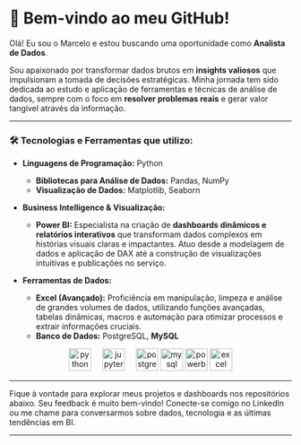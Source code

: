 <h1 id="-bem-vindo-ao-meu-github-">👋 Bem-vindo ao meu GitHub!</h1>

<p>Olá! Eu sou o Marcelo e estou buscando uma oportunidade como <strong>Analista de Dados</strong>.</p>

<p>Sou apaixonado por transformar dados brutos em <strong>insights valiosos</strong> que impulsionam a tomada de decisões estratégicas. Minha jornada tem sido dedicada ao estudo e aplicação de ferramentas e técnicas de análise de dados, sempre com o foco em <strong>resolver problemas reais</strong> e gerar valor tangível através da informação.</p>

<hr>

<h3 id="-tecnologias-e-ferramentas-que-utilizo-">🛠️ Tecnologias e Ferramentas que utilizo:</h3>

<ul>
  <li><strong>Linguagens de Programação:</strong> Python
    <p></p>
    <ul>
      <li><strong>Bibliotecas para Análise de Dados:</strong> Pandas, NumPy</li>
      <li><strong>Visualização de Dados:</strong> Matplotlib, Seaborn</li>
    </ul>
    <p></p>
  </li>
  <li><strong>Business Intelligence &amp; Visualização:</strong>
    <p></p>
    <ul>
      <li><strong>Power BI:</strong> Especialista na criação de <strong>dashboards dinâmicos e relatórios interativos</strong> que transformam dados complexos em histórias visuais claras e impactantes. Atuo desde a modelagem de dados e aplicação de DAX até a construção de visualizações intuitivas e publicações no serviço.</li>
    </ul>
    <p></p>
  </li>
  <li><strong>Ferramentas de Dados:</strong>
    <ul>
      <p></p>
      <li><strong>Excel (Avançado):</strong> Proficiência em manipulação, limpeza e análise de grandes volumes de dados, utilizando funções avançadas, tabelas dinâmicas, macros e automação para otimizar processos e extrair informações cruciais.</li>
      <li><strong>Banco de Dados:</strong> PostgreSQL, <strong>MySQL</strong></li>
    </ul>
  </li>
</ul>
<p></p>
<p></p>
<div align="center">
  <img src="https://cdn.jsdelivr.net/gh/devicons/devicon/icons/python/python-original.svg" height="40" alt="python logo"  />
  <img width="12" />
  <img src="https://cdn.jsdelivr.net/gh/devicons/devicon/icons/jupyter/jupyter-original.svg" height="40" alt="jupyter logo"  />
  <img width="12" />
  <img src="https://cdn.jsdelivr.net/gh/devicons/devicon/icons/postgresql/postgresql-original.svg" height="40" alt="postgresql logo"  />
    <img src="https://img.icons8.com/?size=100&id=rgPSE6nAB766&format=png&color=000000" height="40" alt="mysql logo"  />
  <img src="https://img.icons8.com/?size=100&id=Ny0t2MYrJ70p&format=png&color=000000" height="40" alt="powerbi logo"  />
  <img src="https://img.icons8.com/?size=100&id=UECmBSgBOvPT&format=png&color=000000" height="40" alt="excel logo"  />
</div>


<hr>

<p>Fique à vontade para explorar meus projetos e dashboards nos repositórios abaixo. Seu feedback é muito bem-vindo! Conecte-se comigo no LinkedIn ou me chame para conversarmos sobre dados, tecnologia e as últimas tendências em BI.</p>

<hr>
